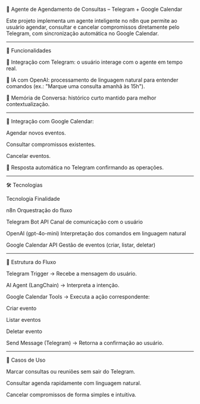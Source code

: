 📅 Agente de Agendamento de Consultas – Telegram + Google Calendar

Este projeto implementa um agente inteligente no n8n que permite ao usuário agendar, consultar e cancelar compromissos diretamente pelo Telegram, com sincronização automática no Google Calendar.

----------------------------------------------------------------------------------------------------------------

🚀 Funcionalidades

📲 Integração com Telegram: o usuário interage com o agente em tempo real.

🤖 IA com OpenAI: processamento de linguagem natural para entender comandos (ex.: "Marque uma consulta amanhã às 15h").

🧠 Memória de Conversa: histórico curto mantido para melhor contextualização.

----------------------------------------------------------------------------------------------------------------

📅 Integração com Google Calendar:

Agendar novos eventos.

Consultar compromissos existentes.

Cancelar eventos.

💬 Resposta automática no Telegram confirmando as operações.

----------------------------------------------------------------------------------------------------------------

🛠️ Tecnologias

Tecnologia	Finalidade

n8n	Orquestração do fluxo

Telegram Bot API	Canal de comunicação com o usuário

OpenAI (gpt-4o-mini)	Interpretação dos comandos em linguagem natural

Google Calendar API	Gestão de eventos (criar, listar, deletar)

----------------------------------------------------------------------------------------------------------------

📂 Estrutura do Fluxo

Telegram Trigger → Recebe a mensagem do usuário.

AI Agent (LangChain) → Interpreta a intenção.

Google Calendar Tools → Executa a ação correspondente:

Criar evento

Listar eventos

Deletar evento

Send Message (Telegram) → Retorna a confirmação ao usuário.

----------------------------------------------------------------------------------------------------------------

🎯 Casos de Uso

Marcar consultas ou reuniões sem sair do Telegram.

Consultar agenda rapidamente com linguagem natural.

Cancelar compromissos de forma simples e intuitiva.
